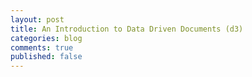 ```yaml
---
layout: post
title: An Introduction to Data Driven Documents (d3)
categories: blog
comments: true
published: false
---
```

